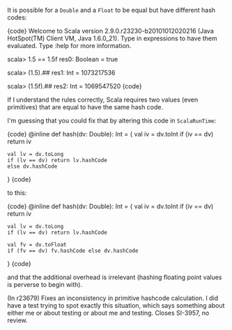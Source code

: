 It is possible for a `Double` and a `Float` to be equal but have different hash
codes:

{code}
Welcome to Scala version 2.9.0.r23230-b20101012020216 (Java HotSpot(TM) Client VM, Java 1.6.0_21).
Type in expressions to have them evaluated.
Type :help for more information.

scala> 1.5 == 1.5f
res0: Boolean = true

scala> (1.5).##
res1: Int = 1073217536

scala> (1.5f).##
res2: Int = 1069547520
{code}

If I understand the rules correctly, Scala requires two values (even primitives)
that are equal to have the same hash code.

I'm guessing that you could fix that by altering this code in `ScalaRunTime`:

{code}
  @inline def hash(dv: Double): Int = {
    val iv = dv.toInt
    if (iv == dv) return iv
    
    val lv = dv.toLong
    if (lv == dv) return lv.hashCode
    else dv.hashCode
  }
{code}

to this:

{code}
  @inline def hash(dv: Double): Int = {
    val iv = dv.toInt
    if (iv == dv) return iv
    
    val lv = dv.toLong
    if (lv == dv) return lv.hashCode

    val fv = dv.toFloat
    if (fv == dv) fv.hashCode else dv.hashCode
  }
{code}

and that the additional overhead is irrelevant (hashing floating point values
is perverse to begin with).

(In r23679) Fixes an inconsistency in primitive hashcode calculation.
I did have a test trying to spot exactly this situation, which
says something about either me or about testing or about
me and testing.  Closes SI-3957, no review.
